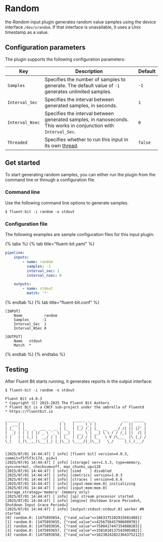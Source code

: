 # Random

the _Random_ input plugin generates random value samples using the device interface `/dev/urandom`. If that interface is unavailable, it uses a Unix timestamp as a value.

## Configuration parameters

The plugin supports the following configuration parameters:

| Key | Description | Default |
| --- | ----------- | ------- |
| `Samples` | Specifies the number of samples to generate. The default value of `-1` generates unlimited samples. | `-1` |
| `Interval_Sec` | Specifies the interval between generated samples, in seconds. | `1` |
| `Interval_Nsec` | Specifies the interval between generated samples, in nanoseconds. This works in conjunction with `Interval_Sec`. | `0` |
| `Threaded` | Specifies whether to run this input in its own [thread](../../administration/multithreading.md#inputs). | `false` |

## Get started

To start generating random samples, you can either run the plugin from the command line or through a configuration file.

### Command line

Use the following command line options to generate samples.

```shell
$ fluent-bit -i random -o stdout
```

### Configuration file

The following examples are sample configuration files for this input plugin:

{% tabs %}
{% tab title="fluent-bit.yaml" %}

```yaml
pipeline:
    inputs:
        - name: random
          samples: -1
          interval_sec: 1
          interval_nsec: 0

    outputs:
        - name: stdout
          match: '*'
```

{% endtab %}
{% tab title="fluent-bit.conf" %}

```text
[INPUT]
    Name          random
    Samples      -1
    Interval_Sec  1
    Interval_NSec 0

[OUTPUT]
    Name   stdout
    Match  *
```

{% endtab %}
{% endtabs %}

## Testing

After Fluent Bit starts running, it generates reports in the output interface:

```shell
$ fluent-bit -i random -o stdout

Fluent Bit v4.0.3
* Copyright (C) 2015-2025 The Fluent Bit Authors
* Fluent Bit is a CNCF sub-project under the umbrella of Fluentd
* https://fluentbit.io

______ _                  _    ______ _ _             ___  _____
|  ___| |                | |   | ___ (_) |           /   ||  _  |
| |_  | |_   _  ___ _ __ | |_  | |_/ /_| |_  __   __/ /| || |/' |
|  _| | | | | |/ _ \ '_ \| __| | ___ \ | __| \ \ / / /_| ||  /| |
| |   | | |_| |  __/ | | | |_  | |_/ / | |_   \ V /\___  |\ |_/ /
\_|   |_|\__,_|\___|_| |_|\__| \____/|_|\__|   \_/     |_(_)___/


[2025/07/01 14:44:47] [ info] [fluent bit] version=4.0.3, commit=f5f5f3c17d, pid=1
[2025/07/01 14:44:47] [ info] [storage] ver=1.5.3, type=memory, sync=normal, checksum=off, max_chunks_up=128
[2025/07/01 14:44:47] [ info] [simd    ] disabled
[2025/07/01 14:44:47] [ info] [cmetrics] version=1.0.3
[2025/07/01 14:44:47] [ info] [ctraces ] version=0.6.6
[2025/07/01 14:44:47] [ info] [input:mem:mem.0] initializing
[2025/07/01 14:44:47] [ info] [input:mem:mem.0] storage_strategy='memory' (memory only)
[2025/07/01 14:44:47] [ info] [sp] stream processor started
[2025/07/01 14:44:47] [ info] [engine] Shutdown Grace Period=5, Shutdown Input Grace Period=2
[2025/07/01 14:44:47] [ info] [output:stdout:stdout.0] worker #0 started
[0] random.0: [1475893654, {"rand_value"=>1863375102915681408}]
[1] random.0: [1475893655, {"rand_value"=>425675645790600970}]
[2] random.0: [1475893656, {"rand_value"=>7580417447354808203}]
[3] random.0: [1475893657, {"rand_value"=>1501010137543905482}]
[4] random.0: [1475893658, {"rand_value"=>16238242822364375212}]
```
